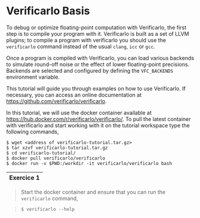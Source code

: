 
# Verificarlo Basis
To debug or optimize floating-point computation with Verificarlo, the first
step is to compile your program with it. Verificarlo is built as a set of LLVM
plugins; to compile a program with verificarlo you should use the `verificarlo`
command instead of the usual `clang`, `icc` or `gcc`.

Once a program is compiled with Verificarlo, you can load various backends to
simulate round-off noise or the effect of lower floating-point precisions. Backends are selected and configured by defining the `VFC_BACKENDS` environment variable.

This tutorial will guide you through examples on how to use Verificarlo. 
If necessary, you can access an online documentation at <https://github.com/verificarlo/verificarlo>.

In this tutorial, we will use the docker container available at
<https://hub.docker.com/r/verificarlo/verificarlo/>.
To pull the latest container with verificarlo and start working with it on
the tutorial workspace type the following commands,

    $ wget <address of verificarlo-tutorial.tar.gz>
    $ tar xzvf verificarlo-tutorial.tar.gz
    $ cd verificarlo-tutorial/
    $ docker pull verificarlo/verificarlo
    $ docker run -v $PWD:/workdir -it verificarlo/verificarlo bash

| Exercice 1 |
|:------------|

>  Start the docker container and ensure that you can run the `verificarlo` command,

> `$ verificarlo --help`
